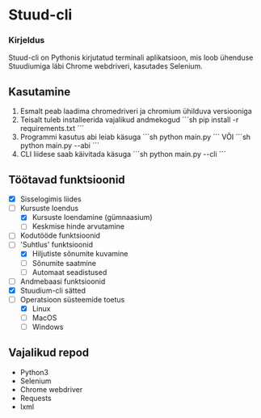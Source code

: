 # Stuud-cli
### Kirjeldus
Stuud-cli on Pythonis kirjutatud terminali aplikatsioon, mis loob ühenduse Stuudiumiga läbi Chrome webdriveri, kasutades Selenium.
## Kasutamine

1. Esmalt peab laadima chromedriveri ja chromium ühilduva versiooniga
2. Teisalt tuleb installeerida vajalikud andmekogud
´´´sh
pip install -r requirements.txt
´´´
3. Programmi kasutus abi leiab käsuga
´´´sh
python main.py
´´´
VÕI
´´´sh
python main.py --abi
´´´
4. CLI liidese saab käivitada käsuga
´´´sh
python main.py --cli
´´´
## Töötavad funktsioonid
- [x] Sisselogimis liides
- [ ] Kursuste loendus
    - [x] Kursuste loendamine (gümnaasium)
    - [ ] Keskmise hinde arvutamine
- [ ] Kodutööde funktsioonid
- [ ] 'Suhtlus' funktsioonid
    - [x] Hiljutiste sõnumite kuvamine
    - [ ] Sõnumite saatmine
    - [ ] Automaat seadistused
- [ ] Andmebaasi funktsioonid
- [x] Stuudium-cli sätted
- [ ] Operatsioon süsteemide toetus
    - [x] Linux
    - [ ] MacOS
    - [ ] Windows

## Vajalikud repod
* Python3
* Selenium
* Chrome webdriver
* Requests
* lxml